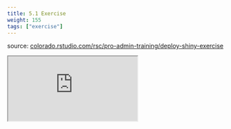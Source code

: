 ```yaml
---
title: 5.1 Exercise
weight: 155
tags: ["exercise"]
---
```


source: <a href="https://colorado.rstudio.com/rsc/pro-admin-training/deploy-shiny-exercise" target="_blank">colorado.rstudio.com/rsc/pro-admin-training/deploy-shiny-exercise</a>

<script src="/js/iframeResizer.min.js" type="text/javascript"></script>

<div class="responsive-container-learnr">

  <div class="animated-r-wrapper">
    <div class="animated-r-vertical">
      <div class="animated-r-circle"></div>
    </div>
    <div class="animated-r-diagonal"></div>
  </div>

  <iframe id="learnr_iframe"
    src="https://colorado.rstudio.com/rsc/pro-admin-training/deploy-shiny-exercise" 
    gesture="media"  allowfullscreen
    scrolling="yes">
  </iframe>
</div>

<script>
  iFrameResize({ checkOrigin: 'https://colorado.rstudio.com/rsc/' , log: true }, '#learnr_iframe')
</script>



